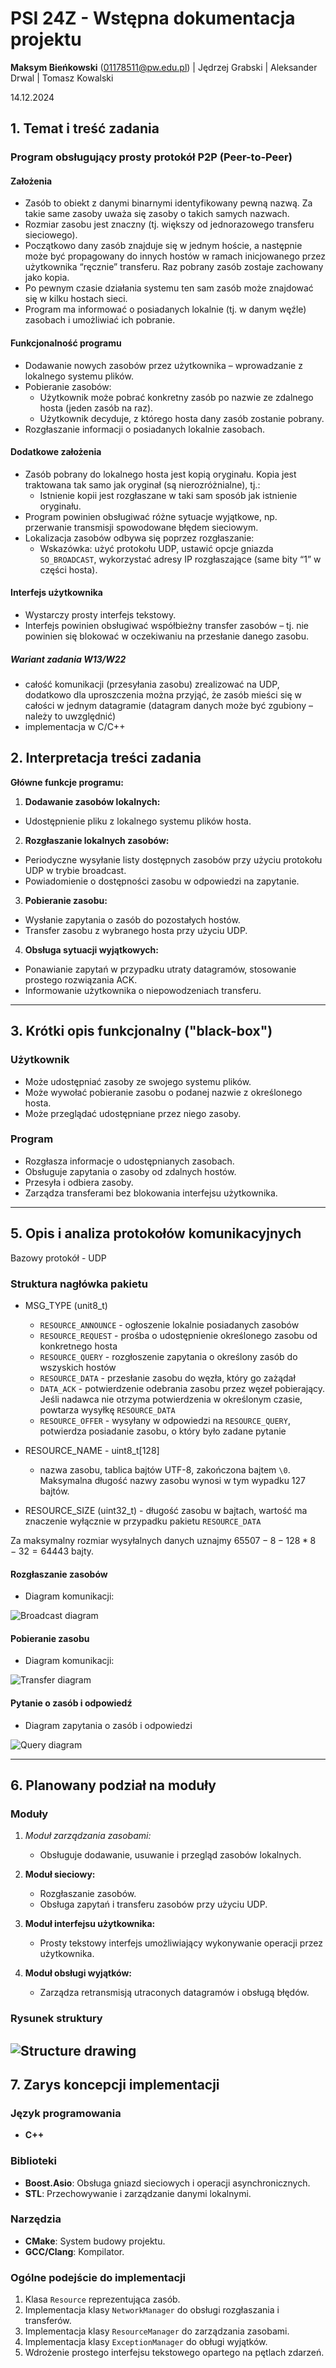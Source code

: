 # PSI 24Z - Wstępna dokumentacja projektu

**Maksym Bieńkowski** (<01178511@pw.edu.pl>) | Jędrzej Grabski | Aleksander Drwal | Tomasz Kowalski

14.12.2024

## 1. Temat i treść zadania

### Program obsługujący prosty protokół P2P (Peer-to-Peer)

#### Założenia

- Zasób to obiekt z danymi binarnymi identyfikowany pewną nazwą. Za takie same zasoby uważa się zasoby o takich samych nazwach.
- Rozmiar zasobu jest znaczny (tj. większy od jednorazowego transferu sieciowego).
- Początkowo dany zasób znajduje się w jednym hoście, a następnie może być propagowany do innych hostów w ramach inicjowanego przez użytkownika “ręcznie” transferu. Raz pobrany zasób zostaje zachowany jako kopia.
- Po pewnym czasie działania systemu ten sam zasób może znajdować się w kilku hostach sieci.
- Program ma informować o posiadanych lokalnie (tj. w danym węźle) zasobach i umożliwiać ich pobranie.

#### Funkcjonalność programu

- Dodawanie nowych zasobów przez użytkownika – wprowadzanie z lokalnego systemu plików.
- Pobieranie zasobów:
  - Użytkownik może pobrać konkretny zasób po nazwie ze zdalnego hosta (jeden zasób na raz).
  - Użytkownik decyduje, z którego hosta dany zasób zostanie pobrany.
- Rozgłaszanie informacji o posiadanych lokalnie zasobach.

#### Dodatkowe założenia

- Zasób pobrany do lokalnego hosta jest kopią oryginału. Kopia jest traktowana tak samo jak oryginał (są nierozróżnialne), tj.:
  - Istnienie kopii jest rozgłaszane w taki sam sposób jak istnienie oryginału.
- Program powinien obsługiwać różne sytuacje wyjątkowe, np. przerwanie transmisji spowodowane błędem sieciowym.
- Lokalizacja zasobów odbywa się poprzez rozgłaszanie:
  - Wskazówka: użyć protokołu UDP, ustawić opcje gniazda `SO_BROADCAST`, wykorzystać adresy IP rozgłaszające (same bity “1” w części hosta).

#### Interfejs użytkownika

- Wystarczy prosty interfejs tekstowy.
- Interfejs powinien obsługiwać współbieżny transfer zasobów – tj. nie powinien się blokować w oczekiwaniu na przesłanie danego zasobu.

##### Wariant zadania W13/W22

- całość komunikacji (przesyłania zasobu) zrealizować na UDP, dodatkowo dla uproszczenia można przyjąć,
że zasób mieści się w całości w jednym datagramie (datagram danych może być zgubiony – należy to uwzględnić)
- implementacja w C/C++

## 2. Interpretacja treści zadania

**Główne funkcje programu:**

1. **Dodawanie zasobów lokalnych:**

- Udostępnienie pliku z lokalnego systemu plików hosta.
   <!-- - Rejestracja nazwy zasobu w katalogu lokalnym. TODO: what did bro mean by this? -->

2. **Rozgłaszanie lokalnych zasobów:**

- Periodyczne wysyłanie listy dostępnych zasobów przy użyciu protokołu UDP w trybie broadcast.
- Powiadomienie o dostępności zasobu w odpowiedzi na zapytanie.

3. **Pobieranie zasobu:**

- Wysłanie zapytania o zasób do pozostałych hostów.
- Transfer zasobu z wybranego hosta przy użyciu UDP.

4. **Obsługa sytuacji wyjątkowych:**

- Ponawianie zapytań w przypadku utraty datagramów, stosowanie prostego rozwiązania ACK.
- Informowanie użytkownika o niepowodzeniach transferu.

---

## 3. Krótki opis funkcjonalny ("black-box")

### Użytkownik

- Może udostępniać zasoby ze swojego systemu plików.
- Może wywołać pobieranie zasobu o podanej nazwie z określonego hosta.
- Może przeglądać udostępniane przez niego zasoby.

### Program

- Rozgłasza informacje o udostępnianych zasobach.
- Obsługuje zapytania o zasoby od zdalnych hostów.
- Przesyła i odbiera zasoby.
- Zarządza transferami bez blokowania interfejsu użytkownika.

---

## 5. Opis i analiza protokołów komunikacyjnych

Bazowy protokół - UDP

### Struktura nagłówka pakietu

- MSG_TYPE (unit8_t)
  - `RESOURCE_ANNOUNCE` - ogłoszenie lokalnie posiadanych zasobów
  - `RESOURCE_REQUEST` - prośba o udostępnienie określonego zasobu
   od konkretnego hosta
  - `RESOURCE_QUERY` -  rozgłoszenie zapytania o określony zasób do wszyskich hostów
  - `RESOURCE_DATA` - przesłanie zasobu do węzła, który go zażądał
  - `DATA_ACK` - potwierdzenie odebrania zasobu przez węzeł pobierający.
  Jeśli nadawca nie otrzyma potwierdzenia w określonym czasie, powtarza wysyłkę
  `RESOURCE_DATA`
  - `RESOURCE_OFFER` - wysyłany w odpowiedzi na `RESOURCE_QUERY`, potwierdza
  posiadanie zasobu, o który było zadane pytanie

- RESOURCE_NAME - uint8_t[128]
  - nazwa zasobu, tablica bajtów UTF-8, zakończona bajtem `\0`. Maksymalna
  długość nazwy zasobu wynosi w tym wypadku 127 bajtów.

- RESOURCE_SIZE (uint32_t) - długość zasobu w bajtach, wartość ma znaczenie
wyłącznie w przypadku pakietu `RESOURCE_DATA`

Za maksymalny rozmiar wysyłalnych danych uznajmy $65507 - 8 - 128 * 8 - 32  = 64443$ bajty.

#### Rozgłaszanie zasobów

- Diagram komunikacji:

![Broadcast diagram](./broadcast.png)

#### Pobieranie zasobu

- Diagram komunikacji:

![Transfer diagram](./transfer.png)

#### Pytanie o zasób i odpowiedź
- Diagram zapytania o zasób i odpowiedzi  

![Query diagram](./query.png)

---

## 6. Planowany podział na moduły

### Moduły

1. *Moduł zarządzania zasobami:*

   - Obsługuje dodawanie, usuwanie i przegląd zasobów lokalnych.

2. **Moduł sieciowy:**

   - Rozgłaszanie zasobów.
   - Obsługa zapytań i transferu zasobów przy użyciu UDP.

3. **Moduł interfejsu użytkownika:**

   - Prosty tekstowy interfejs umożliwiający wykonywanie operacji przez użytkownika.

4. **Moduł obsługi wyjątków:**

   - Zarządza retransmisją utraconych datagramów i obsługą błędów.

### Rysunek struktury

## ![Structure drawing](./structure.png)

## 7. Zarys koncepcji implementacji

### Język programowania

- **C++**

### Biblioteki

- **Boost.Asio**: Obsługa gniazd sieciowych i operacji asynchronicznych.
- **STL**: Przechowywanie i zarządzanie danymi lokalnymi.

### Narzędzia

- **CMake**: System budowy projektu.
- **GCC/Clang**: Kompilator.

### Ogólne podejście do implementacji

1. Klasa `Resource` reprezentująca zasób.
2. Implementacja klasy `NetworkManager` do obsługi rozgłaszania i transferów.
3. Implementacja klasy `ResourceManager` do zarządzania zasobami.
4. Implementacja klasy `ExceptionManager` do obługi wyjątków.
5. Wdrożenie prostego interfejsu tekstowego opartego na pętlach zdarzeń.
